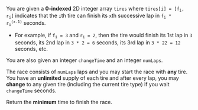 You are given a **0-indexed** 2D integer array `tires` where <code>tires[i] = [f<sub>i</sub>, r<sub>i</sub>]</code> indicates that the `i`th tire can finish its `x`th successive lap in <code>f<sub>i</sub> * r<sub>i</sub><sup>(x-1)</sup></code> seconds.

- For example, if <code>f<sub>i</sub> = 3</code> and <code>r<sub>i</sub> = 2</code>, then the tire would finish its 1st lap in `3` seconds, its 2nd lap in `3 * 2 = 6` seconds, its 3rd lap in `3 * 22 = 12` seconds, etc.

You are also given an integer `changeTime` and an integer `numLaps`.

The race consists of `numLaps` laps and you may start the race with **any** tire. You have an **unlimited** supply of each tire and after every lap, you may **change** to any given tire (including the current tire type) if you wait `changeTime` seconds.

Return the **minimum** time to finish the race.